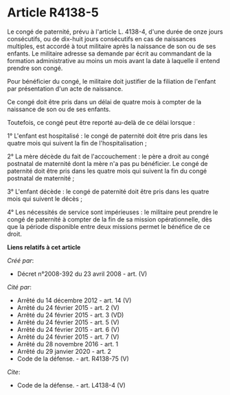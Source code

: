 # Article R4138-5

Le congé de paternité, prévu à l'article L. 4138-4, d'une durée de onze jours consécutifs, ou de dix-huit jours consécutifs
en cas de naissances multiples, est accordé à tout militaire après la naissance de son ou de ses enfants. Le militaire
adresse sa demande par écrit au commandant de la formation administrative au moins un mois avant la date à laquelle il entend
prendre son congé. 

Pour bénéficier du congé, le militaire doit justifier de la filiation de l'enfant par présentation d'un acte de naissance. 

Ce congé doit être pris dans un délai de quatre mois à compter de la naissance de son ou de ses enfants. 

Toutefois, ce congé peut être reporté au-delà de ce délai lorsque : 

1° L'enfant est hospitalisé : le congé de paternité doit être pris dans les quatre mois qui suivent la fin de
l'hospitalisation ; 

2° La mère décède du fait de l'accouchement : le père a droit au congé postnatal de maternité dont la mère n'a pas pu
bénéficier. Le congé de paternité doit être pris dans les quatre mois qui suivent la fin du congé postnatal de maternité ; 

3° L'enfant décède : le congé de paternité doit être pris dans les quatre mois qui suivent le décès ; 

4° Les nécessités de service sont impérieuses : le militaire peut prendre le congé de paternité à compter de la fin de sa
mission opérationnelle, dès que la période disponible entre deux missions permet le bénéfice de ce droit.

**Liens relatifs à cet article**

_Créé par_:

  - Décret n°2008-392 du 23 avril 2008 - art. (V)

_Cité par_:

  - Arrêté du 14 décembre 2012 - art. 14 (V)
  - Arrêté du 24 février 2015 - art. 2 (V)
  - Arrêté du 24 février 2015 - art. 3 (VD)
  - Arrêté du 24 février 2015 - art. 5 (V)
  - Arrêté du 24 février 2015 - art. 6 (V)
  - Arrêté du 24 février 2015 - art. 7 (V)
  - Arrêté du 28 novembre 2016 - art. 1
  - Arrêté du 29 janvier 2020 - art. 2
  - Code de la défense. - art. R4138-75 (V)

_Cite_:

  - Code de la défense. - art. L4138-4 (V)
